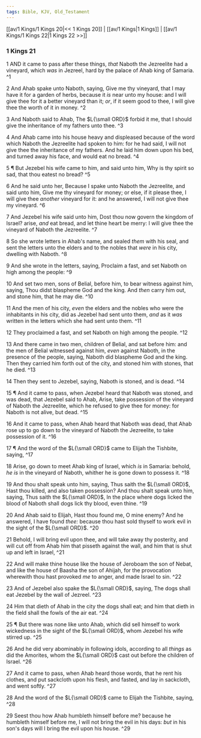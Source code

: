 ```yaml
---
tags: Bible, KJV, Old_Testament
---
```


[[av/1 Kings/1 Kings 20|<< 1 Kings 20]] | [[av/1 Kings|1 Kings]] | [[av/1 Kings/1 Kings 22|1 Kings 22 >>]]

### 1 Kings 21

1 AND it came to pass after these things, _that_ Naboth the Jezreelite had a vineyard, which _was_ in Jezreel, hard by the palace of Ahab king of Samaria. ^1

2 And Ahab spake unto Naboth, saying, Give me thy vineyard, that I may have it for a garden of herbs, because it _is_ near unto my house: and I will give thee for it a better vineyard than it; _or_, if it seem good to thee, I will give thee the worth of it in money. ^2

3 And Naboth said to Ahab, The $L{\small ORD}$ forbid it me, that I should give the inheritance of my fathers unto thee. ^3

4 And Ahab came into his house heavy and displeased because of the word which Naboth the Jezreelite had spoken to him: for he had said, I will not give thee the inheritance of my fathers. And he laid him down upon his bed, and turned away his face, and would eat no bread. ^4

5 ¶ But Jezebel his wife came to him, and said unto him, Why is thy spirit so sad, that thou eatest no bread? ^5

6 And he said unto her, Because I spake unto Naboth the Jezreelite, and said unto him, Give me thy vineyard for money; or else, if it please thee, I will give thee _another_ vineyard for it: and he answered, I will not give thee my vineyard. ^6

7 And Jezebel his wife said unto him, Dost thou now govern the kingdom of Israel? arise, _and_ eat bread, and let thine heart be merry: I will give thee the vineyard of Naboth the Jezreelite. ^7

8 So she wrote letters in Ahab's name, and sealed _them_ with his seal, and sent the letters unto the elders and to the nobles that _were_ in his city, dwelling with Naboth. ^8

9 And she wrote in the letters, saying, Proclaim a fast, and set Naboth on high among the people: ^9

10 And set two men, sons of Belial, before him, to bear witness against him, saying, Thou didst blaspheme God and the king. And _then_ carry him out, and stone him, that he may die. ^10

11 And the men of his city, _even_ the elders and the nobles who were the inhabitants in his city, did as Jezebel had sent unto them, _and_ as it _was_ written in the letters which she had sent unto them. ^11

12 They proclaimed a fast, and set Naboth on high among the people. ^12

13 And there came in two men, children of Belial, and sat before him: and the men of Belial witnessed against him, _even_ against Naboth, in the presence of the people, saying, Naboth did blaspheme God and the king. Then they carried him forth out of the city, and stoned him with stones, that he died. ^13

14 Then they sent to Jezebel, saying, Naboth is stoned, and is dead. ^14

15 ¶ And it came to pass, when Jezebel heard that Naboth was stoned, and was dead, that Jezebel said to Ahab, Arise, take possession of the vineyard of Naboth the Jezreelite, which he refused to give thee for money: for Naboth is not alive, but dead. ^15

16 And it came to pass, when Ahab heard that Naboth was dead, that Ahab rose up to go down to the vineyard of Naboth the Jezreelite, to take possession of it. ^16

17 ¶ And the word of the $L{\small ORD}$ came to Elijah the Tishbite, saying, ^17

18 Arise, go down to meet Ahab king of Israel, which _is_ in Samaria: behold, _he_ _is_ in the vineyard of Naboth, whither he is gone down to possess it. ^18

19 And thou shalt speak unto him, saying, Thus saith the $L{\small ORD}$, Hast thou killed, and also taken possession? And thou shalt speak unto him, saying, Thus saith the $L{\small ORD}$, In the place where dogs licked the blood of Naboth shall dogs lick thy blood, even thine. ^19

20 And Ahab said to Elijah, Hast thou found me, O mine enemy? And he answered, I have found _thee:_ because thou hast sold thyself to work evil in the sight of the $L{\small ORD}$. ^20

21 Behold, I will bring evil upon thee, and will take away thy posterity, and will cut off from Ahab him that pisseth against the wall, and him that is shut up and left in Israel, ^21

22 And will make thine house like the house of Jeroboam the son of Nebat, and like the house of Baasha the son of Ahijah, for the provocation wherewith thou hast provoked _me_ to anger, and made Israel to sin. ^22

23 And of Jezebel also spake the $L{\small ORD}$, saying, The dogs shall eat Jezebel by the wall of Jezreel. ^23

24 Him that dieth of Ahab in the city the dogs shall eat; and him that dieth in the field shall the fowls of the air eat. ^24

25 ¶ But there was none like unto Ahab, which did sell himself to work wickedness in the sight of the $L{\small ORD}$, whom Jezebel his wife stirred up. ^25

26 And he did very abominably in following idols, according to all _things_ as did the Amorites, whom the $L{\small ORD}$ cast out before the children of Israel. ^26

27 And it came to pass, when Ahab heard those words, that he rent his clothes, and put sackcloth upon his flesh, and fasted, and lay in sackcloth, and went softly. ^27

28 And the word of the $L{\small ORD}$ came to Elijah the Tishbite, saying, ^28

29 Seest thou how Ahab humbleth himself before me? because he humbleth himself before me, I will not bring the evil in his days: _but_ in his son's days will I bring the evil upon his house. ^29
